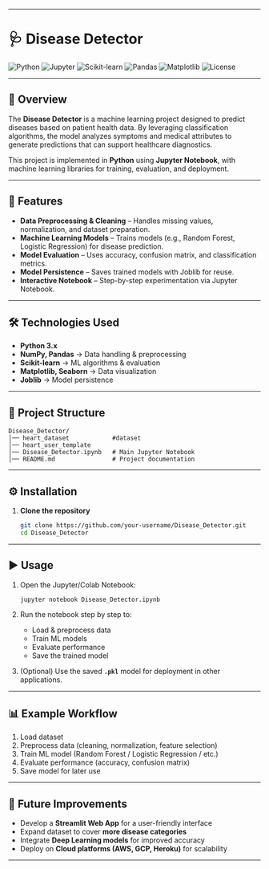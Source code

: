 
---

# 🩺 Disease Detector

![Python](https://img.shields.io/badge/Python-3.x-blue?logo=python\&logoColor=white)
![Jupyter](https://img.shields.io/badge/Jupyter-Notebook-orange?logo=jupyter)
![Scikit-learn](https://img.shields.io/badge/Scikit--learn-ML-yellow?logo=scikit-learn)
![Pandas](https://img.shields.io/badge/Pandas-Data%20Analysis-150458?logo=pandas)
![Matplotlib](https://img.shields.io/badge/Matplotlib-Visualization-005571?logo=plotly)
![License](https://img.shields.io/badge/License-MIT-green)

---

## 📌 Overview

The **Disease Detector** is a machine learning project designed to predict diseases based on patient health data.
By leveraging classification algorithms, the model analyzes symptoms and medical attributes to generate predictions that can support healthcare diagnostics.

This project is implemented in **Python** using **Jupyter Notebook**, with machine learning libraries for training, evaluation, and deployment.

---

## 🚀 Features

* **Data Preprocessing & Cleaning** – Handles missing values, normalization, and dataset preparation.
* **Machine Learning Models** – Trains models (e.g., Random Forest, Logistic Regression) for disease prediction.
* **Model Evaluation** – Uses accuracy, confusion matrix, and classification metrics.
* **Model Persistence** – Saves trained models with Joblib for reuse.
* **Interactive Notebook** – Step-by-step experimentation via Jupyter Notebook.

---

## 🛠️ Technologies Used

* **Python 3.x**
* **NumPy, Pandas** → Data handling & preprocessing
* **Scikit-learn** → ML algorithms & evaluation
* **Matplotlib, Seaborn** → Data visualization
* **Joblib** → Model persistence

---

## 📂 Project Structure

```
Disease_Detector/
│── heart_dataset            #dataset
│── heart_user_template
│── Disease_Detector.ipynb   # Main Jupyter Notebook
│── README.md                # Project documentation
```

---

## ⚙️ Installation

1. **Clone the repository**

   ```bash
   git clone https://github.com/your-username/Disease_Detector.git
   cd Disease_Detector
   ```
---

## ▶️ Usage

1. Open the Jupyter/Colab Notebook:

   ```bash
   jupyter notebook Disease_Detector.ipynb
   ```

2. Run the notebook step by step to:

   * Load & preprocess data
   * Train ML models
   * Evaluate performance
   * Save the trained model

3. (Optional) Use the saved **`.pkl`** model for deployment in other applications.

---

## 📊 Example Workflow

1. Load dataset
2. Preprocess data (cleaning, normalization, feature selection)
3. Train ML model (Random Forest / Logistic Regression / etc.)
4. Evaluate performance (accuracy, confusion matrix)
5. Save model for later use
---

## 🔮 Future Improvements

* Develop a **Streamlit Web App** for a user-friendly interface
* Expand dataset to cover **more disease categories**
* Integrate **Deep Learning models** for improved accuracy
* Deploy on **Cloud platforms (AWS, GCP, Heroku)** for scalability

---

